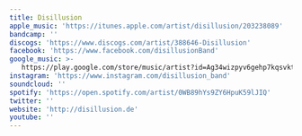 ```yaml
---
title: Disillusion
apple_music: 'https://itunes.apple.com/artist/disillusion/203238089'
bandcamp: ''
discogs: 'https://www.discogs.com/artist/388646-Disillusion'
facebook: 'https://www.facebook.com/disillusionBand'
google_music: >-
   https://play.google.com/store/music/artist?id=Ag34wizpyv6gehp7kqsvkthcrh4
instagram: 'https://www.instagram.com/disillusion_band'
soundcloud: ''
spotify: 'https://open.spotify.com/artist/0WB89hYs9ZY6HpuK59lJIQ'
twitter: ''
website: 'http://disillusion.de'
youtube: ''
---
```

